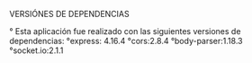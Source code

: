 
VERSIÓNES DE DEPENDENCIAS

° Esta aplicación fue realizado con las siguientes versiones de dependencias:
    °express: 4.16.4
    °cors:2.8.4
    °body-parser:1.18.3
    °socket.io:2.1.1